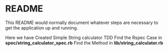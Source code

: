 # README

This README would normally document whatever steps are necessary to get the
application up and running.

Here we have Created Simple String calculator TDD
Find the Rspec Case in **spec/string_calculator_spec.rb**
Find the Method in **lib/string_calculator.rb**
